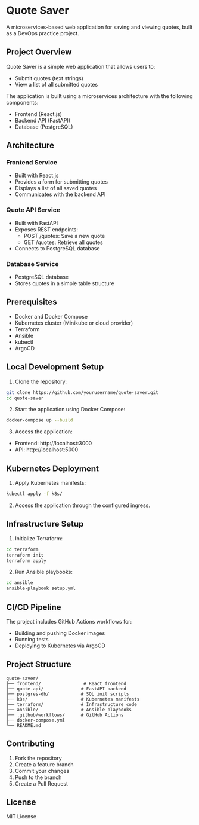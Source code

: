 # Quote Saver

A microservices-based web application for saving and viewing quotes, built as a DevOps practice project.

## Project Overview

Quote Saver is a simple web application that allows users to:
- Submit quotes (text strings)
- View a list of all submitted quotes

The application is built using a microservices architecture with the following components:
- Frontend (React.js)
- Backend API (FastAPI)
- Database (PostgreSQL)

## Architecture

### Frontend Service
- Built with React.js
- Provides a form for submitting quotes
- Displays a list of all saved quotes
- Communicates with the backend API

### Quote API Service
- Built with FastAPI
- Exposes REST endpoints:
  - POST /quotes: Save a new quote
  - GET /quotes: Retrieve all quotes
- Connects to PostgreSQL database

### Database Service
- PostgreSQL database
- Stores quotes in a simple table structure

## Prerequisites

- Docker and Docker Compose
- Kubernetes cluster (Minikube or cloud provider)
- Terraform
- Ansible
- kubectl
- ArgoCD

## Local Development Setup

1. Clone the repository:
```bash
git clone https://github.com/yourusername/quote-saver.git
cd quote-saver
```

2. Start the application using Docker Compose:
```bash
docker-compose up --build
```

3. Access the application:
- Frontend: http://localhost:3000
- API: http://localhost:5000

## Kubernetes Deployment

1. Apply Kubernetes manifests:
```bash
kubectl apply -f k8s/
```

2. Access the application through the configured ingress.

## Infrastructure Setup

1. Initialize Terraform:
```bash
cd terraform
terraform init
terraform apply
```

2. Run Ansible playbooks:
```bash
cd ansible
ansible-playbook setup.yml
```

## CI/CD Pipeline

The project includes GitHub Actions workflows for:
- Building and pushing Docker images
- Running tests
- Deploying to Kubernetes via ArgoCD

## Project Structure

```
quote-saver/
├── frontend/                # React frontend
├── quote-api/              # FastAPI backend
├── postgres-db/            # SQL init scripts
├── k8s/                    # Kubernetes manifests
├── terraform/              # Infrastructure code
├── ansible/                # Ansible playbooks
├── .github/workflows/      # GitHub Actions
├── docker-compose.yml
└── README.md
```

## Contributing

1. Fork the repository
2. Create a feature branch
3. Commit your changes
4. Push to the branch
5. Create a Pull Request

## License

MIT License 